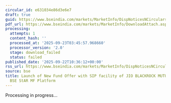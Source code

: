 ```yaml
---
circular_id: e631034e86d3e6e7
draft: true
guid: https://www.bseindia.com/markets/MarketInfo/DispNoticesNCirculars.aspx?Noticeid={5CA872C7-CF08-4D2D-95F8-FF3D15C20EF4}&noticeno=20250922-10&dt=09/22/2025&icount=10&totcount=58&flag=0
pdf_url: https://www.bseindia.com/markets/MarketInfo/DownloadAttach.aspx?id=20250922-10&attachedId=
processing:
  attempts: 1
  content_hash: ''
  processed_at: '2025-09-23T03:45:57.968660'
  processor_version: '2.0'
  stage: download_failed
  status: failed
published_date: '2025-09-22T10:36:12+00:00'
rss_url: https://www.bseindia.com/markets/MarketInfo/DispNoticesNCirculars.aspx?Noticeid={5CA872C7-CF08-4D2D-95F8-FF3D15C20EF4}&noticeno=20250922-10&dt=09/22/2025&icount=10&totcount=58&flag=0
source: bse
title: Launch of New Fund Offer with SIP facility of JIO BLACKROCK MUTUAL FUND on
  BSE StAR MF Platform
---
```


Processing in progress...